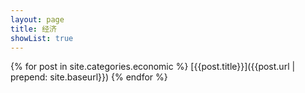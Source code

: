 ```yaml
---
layout: page
title: 经济
showList: true
---
```

{% for post in site.categories.economic %}
  [{{post.title}}]({{post.url | prepend: site.baseurl}})
{% endfor %}
